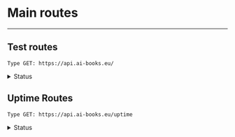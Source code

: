 # Main routes
***
## Test routes
```
Type GET: https://api.ai-books.eu/
```
<details>
    <summary>Status</summary>

- 🟢 200 - api is working
- 🔴 500 - server error

</details>

## Uptime Routes
```
Type GET: https://api.ai-books.eu/uptime
```

<details>
    <summary>Status</summary>
- 🟢 200 - api is working
- 🔴 500 - server error    

</details>